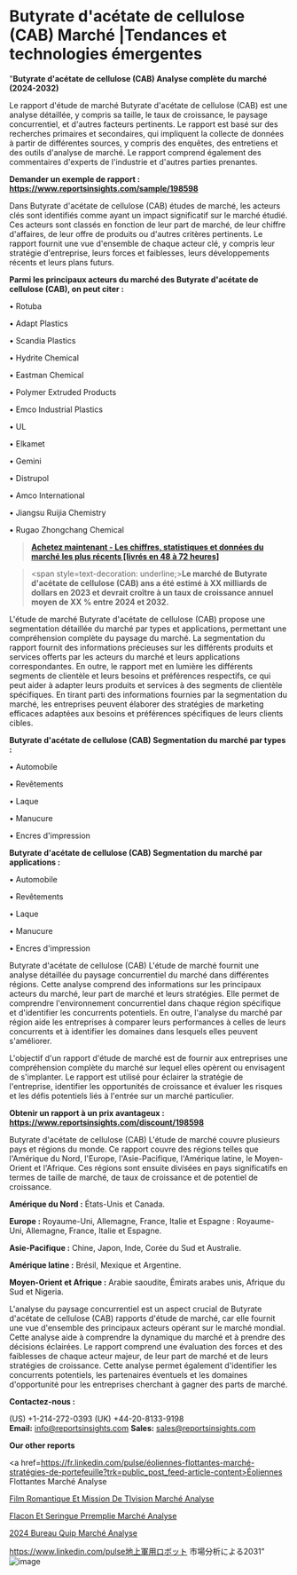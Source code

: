 # Butyrate d'acétate de cellulose (CAB) Marché |Tendances et technologies émergentes

"<strong>Butyrate d'acétate de cellulose (CAB) Analyse complète du marché (2024-2032)</strong>

Le rapport d'étude de marché Butyrate d'acétate de cellulose (CAB) est une analyse détaillée, y compris sa taille, le taux de croissance, le paysage concurrentiel, et d'autres facteurs pertinents. Le rapport est basé sur des recherches primaires et secondaires, qui impliquent la collecte de données à partir de différentes sources, y compris des enquêtes, des entretiens et des outils d'analyse de marché. Le rapport comprend également des commentaires d'experts de l'industrie et d'autres parties prenantes.

<strong>Demander un exemple de rapport : </strong><strong><a href=https://www.reportsinsights.com/sample/198598>https://www.reportsinsights.com/sample/198598</a></strong>

Dans Butyrate d'acétate de cellulose (CAB) études de marché, les acteurs clés sont identifiés comme ayant un impact significatif sur le marché étudié. Ces acteurs sont classés en fonction de leur part de marché, de leur chiffre d'affaires, de leur offre de produits ou d'autres critères pertinents. Le rapport fournit une vue d'ensemble de chaque acteur clé, y compris leur stratégie d'entreprise, leurs forces et faiblesses, leurs développements récents et leurs plans futurs.

<strong>Parmi les principaux acteurs du marché des Butyrate d'acétate de cellulose (CAB), on peut citer :</strong>

• Rotuba

• Adapt Plastics

• Scandia Plastics

• Hydrite Chemical

• Eastman Chemical

• Polymer Extruded Products

• Emco Industrial Plastics

• UL

• Elkamet

• Gemini

• Distrupol

• Amco International

• Jiangsu Ruijia Chemistry

• Rugao Zhongchang Chemical

<blockquote><a href=https://reportsinsights.com/buynow/198598><span style=text-decoration: underline;><strong>Achetez maintenant - Les chiffres, statistiques et données du marché les plus récents [livrés en 48 à 72 heures]</strong></span></a></blockquote>
<blockquote>
<div class=group w-full text-gray-800 dark:text-gray-100 border-b border-black/10 dark:border-gray-900/50 bg-gray-50 dark:bg-[#444654]>
<div class=flex p-4 gap-4 text-base md:gap-6 md:max-w-2xl lg:max-w-xl xl:max-w-3xl md:py-6 lg:px-0 m-auto>
<div class=relative flex flex-col w-[calc(100%-50px)] gap-1 md:gap-3 lg:w-[calc(100%-115px)]>
<div class=flex flex-grow flex-col gap-3>
<div class=min-h-[20px] flex flex-col items-start gap-4 whitespace-pre-wrap break-words>
<div class=result-streaming markdown prose w-full break-words dark:prose-invert light>

<span style=text-decoration: underline;><strong>Le marché de Butyrate d'acétate de cellulose (CAB) ans a été estimé à XX milliards de dollars en 2023 et devrait croître à un taux de croissance annuel moyen de XX % entre 2024 et 2032.</strong></span>

</div>
</div>
</div>
</div>
</div>
</div></blockquote>
L'étude de marché Butyrate d'acétate de cellulose (CAB) propose une segmentation détaillée du marché par types et applications, permettant une compréhension complète du paysage du marché. La segmentation du rapport fournit des informations précieuses sur les différents produits et services offerts par les acteurs du marché et leurs applications correspondantes. En outre, le rapport met en lumière les différents segments de clientèle et leurs besoins et préférences respectifs, ce qui peut aider à adapter leurs produits et services à des segments de clientèle spécifiques. En tirant parti des informations fournies par la segmentation du marché, les entreprises peuvent élaborer des stratégies de marketing efficaces adaptées aux besoins et préférences spécifiques de leurs clients cibles.

<strong>Butyrate d'acétate de cellulose (CAB) Segmentation du marché par types :</strong>

• Automobile

• Revêtements

• Laque

• Manucure

• Encres d'impression

<strong>Butyrate d'acétate de cellulose (CAB) Segmentation du marché par applications :</strong>

• Automobile

• Revêtements

• Laque

• Manucure

• Encres d'impression

Butyrate d'acétate de cellulose (CAB) L'étude de marché fournit une analyse détaillée du paysage concurrentiel du marché dans différentes régions. Cette analyse comprend des informations sur les principaux acteurs du marché, leur part de marché et leurs stratégies. Elle permet de comprendre l'environnement concurrentiel dans chaque région spécifique et d'identifier les concurrents potentiels. En outre, l'analyse du marché par région aide les entreprises à comparer leurs performances à celles de leurs concurrents et à identifier les domaines dans lesquels elles peuvent s'améliorer.

L'objectif d'un rapport d'étude de marché est de fournir aux entreprises une compréhension complète du marché sur lequel elles opèrent ou envisagent de s'implanter. Le rapport est utilisé pour éclairer la stratégie de l'entreprise, identifier les opportunités de croissance et évaluer les risques et les défis potentiels liés à l'entrée sur un marché particulier.

<strong>Obtenir un rapport à un prix avantageux : <a href=https://www.reportsinsights.com/discount/198598>https://www.reportsinsights.com/discount/198598</a></strong>

Butyrate d'acétate de cellulose (CAB) L'étude de marché couvre plusieurs pays et régions du monde. Ce rapport couvre des régions telles que l'Amérique du Nord, l'Europe, l'Asie-Pacifique, l'Amérique latine, le Moyen-Orient et l'Afrique. Ces régions sont ensuite divisées en pays significatifs en termes de taille de marché, de taux de croissance et de potentiel de croissance.

<strong>Amérique du Nord :</strong> États-Unis et Canada.

<strong>Europe :</strong> Royaume-Uni, Allemagne, France, Italie et Espagne : Royaume-Uni, Allemagne, France, Italie et Espagne.

<strong>Asie-Pacifique :</strong> Chine, Japon, Inde, Corée du Sud et Australie.

<strong>Amérique latine :</strong> Brésil, Mexique et Argentine.

<strong>Moyen-Orient et Afrique :</strong> Arabie saoudite, Émirats arabes unis, Afrique du Sud et Nigeria.

L'analyse du paysage concurrentiel est un aspect crucial de Butyrate d'acétate de cellulose (CAB) rapports d'étude de marché, car elle fournit une vue d'ensemble des principaux acteurs opérant sur le marché mondial. Cette analyse aide à comprendre la dynamique du marché et à prendre des décisions éclairées. Le rapport comprend une évaluation des forces et des faiblesses de chaque acteur majeur, de leur part de marché et de leurs stratégies de croissance. Cette analyse permet également d'identifier les concurrents potentiels, les partenaires éventuels et les domaines d'opportunité pour les entreprises cherchant à gagner des parts de marché.

<strong>Contactez-nous :</strong>

(US) +1-214-272-0393
(UK) +44-20-8133-9198
<strong>Email:</strong> <a>info@reportsinsights.com</a>
<strong>Sales:</strong> <a>sales@reportsinsights.com</a>

<strong>Our other reports</strong>

<a href=https://fr.linkedin.com/pulse/éoliennes-flottantes-marché-stratégies-de-portefeuille?trk=public_post_feed-article-content>Éoliennes Flottantes Marché Analyse</a>

<a href=https://www.linkedin.com/pulse/film-romantique-et-%C3%A9mission-de-t%C3%A9l%C3%A9vision-march%C3%A9-fe7rf/>Film Romantique Et Mission De Tlvision Marché Analyse</a>

<a href=https://www.linkedin.com/pulse/flacon-et-seringue-pr%C3%A9remplie-march%C3%A9-analyse-1j1ef/>Flacon Et Seringue Prremplie Marché Analyse</a>

<a href=https://www.linkedin.com/pulse/2024-bureau-%C3%A9quip%C3%A9-march%C3%A9-informations-couvertes-kupic/>2024 Bureau Quip Marché Analyse</a>

<a href=https://www.linkedin.com/pulse地上軍用ロボット-市場総合調査報告書2023-bizintel-chronicle-360/>https://www.linkedin.com/pulse地上軍用ロボット 市場分析による2031</a>"
![image](https://github.com/daminid12/RImarketexcellence/assets/158430485/fb87ce1b-dafe-4bc5-bdcb-86ed43a90c70)
